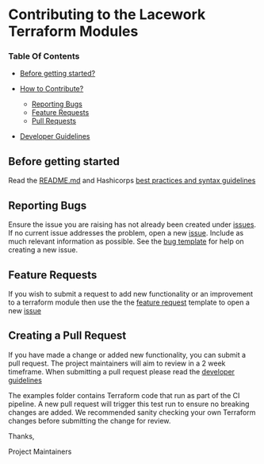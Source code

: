 # Contributing to the Lacework Terraform Modules

### Table Of Contents

* [Before getting started?](#before-getting-started)

* [How to Contribute?](#how-can-i-contribute)
  * [Reporting Bugs](#reporting-bugs)
  * [Feature Requests](#feature-requests)
  * [Pull Requests](#creating-a-pull-request)

* [Developer Guidelines](/DEVELOPER_GUIDELINES.md)

## Before getting started

Read the [README.md](README.md) and
 Hashicorps [best practices and syntax guidelines](https://www.terraform.io/docs/configuration/index.html)

## Reporting Bugs

Ensure the issue you are raising has not already been created under [issues](https://github.com/lacework/terraform-aws-agentless-scanning/issues).
If no current issue addresses the problem, open a new [issue](https://github.com/lacework/terraform-aws-agentless-scanning/issues/new).
Include as much relevant information as possible. See the [bug template](https://github.com/lacework/terraform-aws-agentless-scanning/blob/main/.github/ISSUE_TEMPLATE/bug_report.md) for help on creating a new issue.

## Feature Requests

If you wish to submit a request to add new functionality or an improvement to a terraform module then use the the [feature request](https://github.com/lacework/terraform-aws-agentless-scanning/blob/main/.github/ISSUE_TEMPLATE/feature_request.md) template to
open a new [issue](https://github.com/lacework/terraform-aws-agentless-scanning/issues/new)

## Creating a Pull Request

If you have made a change or added new functionality, you can submit a pull request. The project maintainers will aim to review in a 2 week timeframe. When submitting a pull request please read the [developer guidelines](/DEVELOPER_GUIDELINES.md)

The examples folder contains Terraform code that run as part of the CI pipeline. A new pull request will trigger this test run to ensure no breaking changes are added. We recommended sanity checking your own Terraform changes before submitting the change for review.

Thanks,

Project Maintainers
